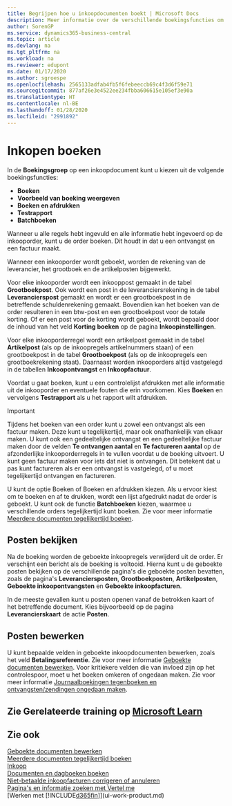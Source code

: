 ```yaml
---
title: Begrijpen hoe u inkoopdocumenten boekt | Microsoft Docs
description: Meer informatie over de verschillende boekingsfuncties om inkoopdocumenten te boeken en hoe u geboekte documenten kunt bijwerken.
author: SorenGP
ms.service: dynamics365-business-central
ms.topic: article
ms.devlang: na
ms.tgt_pltfrm: na
ms.workload: na
ms.reviewer: edupont
ms.date: 01/17/2020
ms.author: sgroespe
ms.openlocfilehash: 2565133adfab4fb5f6febeeccb69c4f3d6f59e71
ms.sourcegitcommit: 877af26e3e4522ee234fbba606615e105ef3e90a
ms.translationtype: HT
ms.contentlocale: nl-BE
ms.lasthandoff: 01/28/2020
ms.locfileid: "2991892"
---
```

# <a name="posting-purchases"></a>Inkopen boeken
In de **Boekingsgroep** op een inkoopdocument kunt u kiezen uit de volgende boekingsfuncties:

* **Boeken**
* **Voorbeeld van boeking weergeven**
* **Boeken en afdrukken**
* **Testrapport**
* **Batchboeken**

Wanneer u alle regels hebt ingevuld en alle informatie hebt ingevoerd op de inkooporder, kunt u de order boeken. Dit houdt in dat u een ontvangst en een factuur maakt.

Wanneer een inkooporder wordt geboekt, worden de rekening van de leverancier, het grootboek en de artikelposten bijgewerkt.

Voor elke inkooporder wordt een inkooppost gemaakt in de tabel **Grootboekpost**. Ook wordt een post in de leveranciersrekening in de tabel **Leverancierspost** gemaakt en wordt er een grootboekpost in de betreffende schuldenrekening gemaakt. Bovendien kan het boeken van de order resulteren in een btw-post en een grootboekpost voor de totale korting. Of er een post voor de korting wordt geboekt, wordt bepaald door de inhoud van het veld **Korting boeken** op de pagina **Inkoopinstellingen**.

Voor elke inkooporderregel wordt een artikelpost gemaakt in de tabel **Artikelpost** (als op de inkoopregels artikelnummers staan) of een grootboekpost in de tabel **Grootboekpost** (als op de inkoopregels een grootboekrekening staat). Daarnaast worden inkooporders altijd vastgelegd in de tabellen **Inkoopontvangst** en **Inkoopfactuur**.

Voordat u gaat boeken, kunt u een controlelijst afdrukken met alle informatie uit de inkooporder en eventuele fouten die erin voorkomen. Kies **Boeken** en vervolgens **Testrapport** als u het rapport wilt afdrukken.

> [!IMPORTANT]  
>   Tijdens het boeken van een order kunt u zowel een ontvangst als een factuur maken. Deze kunt u tegelijkertijd, maar ook onafhankelijk van elkaar maken. U kunt ook een gedeeltelijke ontvangst en een gedeeltelijke factuur maken door de velden **Te ontvangen aantal** en **Te factureren aantal** op de afzonderlijke inkooporderregels in te vullen voordat u de boeking uitvoert. U kunt geen factuur maken voor iets dat niet is ontvangen. Dit betekent dat u pas kunt factureren als er een ontvangst is vastgelegd, of u moet tegelijkertijd ontvangen en factureren.

U kunt de optie Boeken of Boeken en afdrukken kiezen. Als u ervoor kiest om te boeken en af te drukken, wordt een lijst afgedrukt nadat de order is geboekt. U kunt ook de functie **Batchboeken** kiezen, waarmee u verschillende orders tegelijkertijd kunt boeken. Zie voor meer informatie [Meerdere documenten tegelijkertijd boeken](ui-batch-posting.md).

## <a name="viewing-ledger-entries"></a>Posten bekijken
Na de boeking worden de geboekte inkoopregels verwijderd uit de order. Er verschijnt een bericht als de boeking is voltooid. Hierna kunt u de geboekte posten bekijken op de verschillende pagina's die geboekte posten bevatten, zoals de pagina's **Leveranciersposten**, **Grootboekposten**, **Artikelposten**, **Geboekte inkoopontvangsten** en **Geboekte inkoopfacturen**.

In de meeste gevallen kunt u posten openen vanaf de betrokken kaart of het betreffende document. Kies bijvoorbeeld op de pagina **Leverancierskaart** de actie **Posten**.

## <a name="editing-ledger-entries"></a>Posten bewerken
U kunt bepaalde velden in geboekte inkoopdocumenten bewerken, zoals het veld **Betalingsreferentie**. Zie voor meer informatie [Geboekte documenten bewerken](across-edit-posted-document.md). Voor kritiekere velden die van invloed zijn op het controlespoor, moet u het boeken omkeren of ongedaan maken. Zie voor meer informatie [Journaalboekingen tegenboeken en ontvangsten/zendingen ongedaan maken](finance-how-reverse-journal-posting.md). 

## <a name="see-related-training-at-microsoft-learnlearnmodulesreceive-invoice-dynamics-d365-business-centralindex"></a>Zie Gerelateerde training op [Microsoft Learn](/learn/modules/receive-invoice-dynamics-d365-business-central/index)

## <a name="see-also"></a>Zie ook
[Geboekte documenten bewerken](across-edit-posted-document.md)  
[Meerdere documenten tegelijkertijd boeken](ui-batch-posting.md)  
[Inkoop](purchasing-manage-purchasing.md)  
[Documenten en dagboeken boeken](ui-post-documents-journals.md)  
[Niet-betaalde inkoopfacturen corrigeren of annuleren](purchasing-how-correct-cancel-unpaid-purchase-invoices.md)  
[Pagina's en informatie zoeken met Vertel me](ui-search.md)  
[Werken met [!INCLUDE[d365fin](includes/d365fin_md.md)]](ui-work-product.md)
